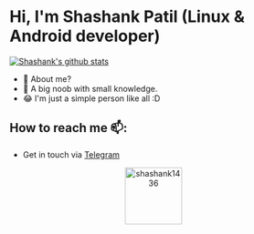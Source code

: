 # Hi, I'm Shashank Patil (Linux & Android developer)

[![Shashank's github stats](https://github-readme-stats.vercel.app/api?username=shashank1436&count_private=true&theme=white&show_icons=true)](https://github.com/shashank1436)  

- 🤔 About me?
- 🤪 A big noob with small knowledge.
- 😂 I'm just a simple person like all :D

## How to reach me 📫: 
- Get in touch via <a href="https://t.me/jennifer1436">Telegram</a>

<p align="center"><img width="100" src="https://komarev.com/ghpvc/?username=shashank1436&color=green&style=flat-square&label=Visitors" alt="shashank1436"></p>
